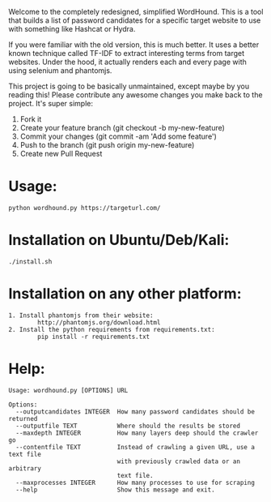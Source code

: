 Welcome to the completely redesigned, simplified WordHound. This is a tool that builds a list of password candidates for a specific target website to use with something like Hashcat or Hydra. 

If you were familiar with the old version, this is much better. It uses a better known technique called TF-IDF to extract interesting terms from target websites. Under the hood, it actually renders each and every page with using selenium and phantomjs. 

This project is going to be basically unmaintained, except maybe by you reading this! Please contribute any awesome changes you make back to the project. It's super simple:

1. Fork it
2. Create your feature branch (git checkout -b my-new-feature)
3. Commit your changes (git commit -am 'Add some feature')
4. Push to the branch (git push origin my-new-feature)
5. Create new Pull Request

# Usage:

	python wordhound.py https://targeturl.com/

# Installation on Ubuntu/Deb/Kali:

	./install.sh

# Installation on any other platform:
	1. Install phantomjs from their website: 
			http://phantomjs.org/download.html
	2. Install the python requirements from requirements.txt:
			pip install -r requirements.txt

# Help:

~~~
Usage: wordhound.py [OPTIONS] URL

Options:
  --outputcandidates INTEGER  How many password candidates should be returned
  --outputfile TEXT           Where should the results be stored
  --maxdepth INTEGER          How many layers deep should the crawler go
  --contentfile TEXT          Instead of crawling a given URL, use a text file
                              with previously crawled data or an arbitrary
                              text file.
  --maxprocesses INTEGER      How many processes to use for scraping
  --help                      Show this message and exit.
~~~
